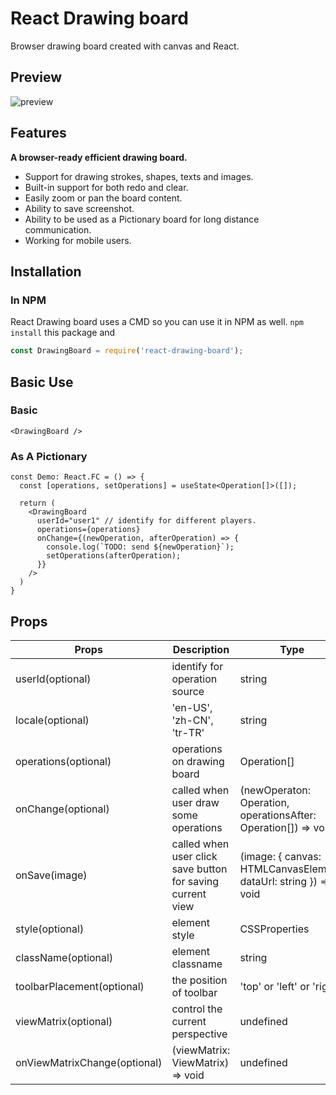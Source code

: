 # React Drawing board

Browser drawing board created with canvas and React.

## Preview

![preview](https://raw.githubusercontent.com/dilidili/react-drawing-board/master/preview.png)

## Features
**A browser-ready efficient drawing board.**

- Support for drawing strokes, shapes, texts and images.
- Built-in support for both redo and clear.
- Easily zoom or pan the board content.
- Ability to save screenshot.
- Ability to be used as a Pictionary board for long distance communication.
- Working for mobile users.

## Installation

### In NPM
React Drawing board uses a CMD so you can use it in NPM as well. `npm install` this package and
```js
const DrawingBoard = require('react-drawing-board');
```

## Basic Use
### Basic 

```tsx
<DrawingBoard />
```

### As A Pictionary

```tsx
const Demo: React.FC = () => {
  const [operations, setOperations] = useState<Operation[]>([]);

  return (
    <DrawingBoard
      userId="user1" // identify for different players.
      operations={operations}
      onChange={(newOperation, afterOperation) => {
        console.log(`TODO: send ${newOperation}`);
        setOperations(afterOperation);
      }}
    />
  )
}
```

## Props
| Props    | Description                              | Type       | Default |
|-----------|------------------------------------------|------------|---------|
| userId(optional) | identify for operation source | string | uuid.v4() |
| locale(optional) | 'en-US', 'zh-CN', 'tr-TR' | string | navigator.language |
| operations(optional) | operations on drawing board | Operation[] | undefined |
| onChange(optional) | called when user draw some operations | (newOperaton: Operation, operationsAfter: Operation[]) => void | undefined |
| onSave(image) | called when user click save button for saving current view | (image: { canvas: HTMLCanvasElement, dataUrl: string }) => void | undefined |
| style(optional) | element style | CSSProperties | undefined |
| className(optional) | element classname | string | undefined |
| toolbarPlacement(optional) | the position of toolbar | 'top' or 'left' or 'right' | 'top' |
| viewMatrix(optional) | control the current perspective  | undefined |
| onViewMatrixChange(optional) | (viewMatrix: ViewMatrix) => void  | undefined |
